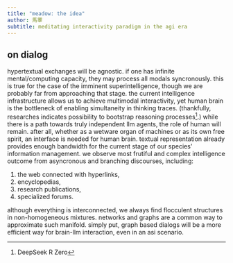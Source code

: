 ```yaml
---
title: "meadow: the idea"
author: 馬睪
subtitle: meditating interactivity paradigm in the agi era
---
```

## on dialog

hypertextual exchanges will be agnostic. if one has infinite mental/computing capacity, they may process all modals syncronously. this is true for the case of the imminent superintelligence, though we are probably far from approaching that stage. the current intelligence infrastructure allows us to achieve multimodal interactivity, yet human brain is the bottleneck of enabling simultaneity in thinking traces. (thankfully, researches indicates possibility to bootstrap reasoning processes[^1].) while there is a path towards truly independent llm agents, the role of human will remain. after all, whether as a wetware organ of machines or as its own free spirit, an interface is needed for human brain. textual representation already provides enough bandwidth for the current stage of our species' information management. we observe most frutiful and complex intelligence outcome from asyncronous and branching discourses, including:

1. the web connected with hyperlinks,
2. encyclopedias,
3. research publications,
4. specialized forums.

although everything is interconnected, we always find flocculent structures in non-homogeneous mixtures. networks and graphs are a common way to approximate such manifold. simply put, graph based dialogs will be a more efficient way for brain-llm interaction, even in an asi scenario.

[^1]: DeepSeek R Zero
